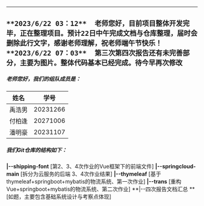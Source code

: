 
---
`**2023/6/22 03：12**`​`​  老师您好，目前项目整体开发完毕，正在整理项目。预计22日中午完成文档与仓库整理，届时会删除此行文字，感谢老师理解，祝老师端午节快乐！`​`
**2023/6/22 07：03**`​`​  第三次第四次报告还有未完善部分，主要为图片。整体代码基本已经完成。待今早再次修改`
---

##### 老师您好，我们的组队成员是：

| 姓名   | 学号     |
| -------- | ---------- |
| 禹浩男 | 20231266 |
| 付柏逢 | 20271006 |
| 潘明豪 | 20231107 |

##### 我们Git仓库的结构如下：

**|--shipping-font** 		[第2、3、4次作业的Vue框架下的前端文件]
**|--springcloud-main** 	[拆分为云服务的后端 3、4次作业结果]
**|--thymeleaf** 			[基于thymeleaf+springboot+mybatis的物流系统、第一次作业]
**|--trans** 				[重构Vue+springboot+mybatis的物流系统、第二次作业]
**|--四次报告文档汇总		**[如题，主要包含基础系统设计与考察点体现]
